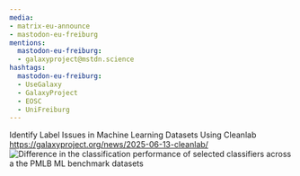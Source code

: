 ```yaml
---
media:
- matrix-eu-announce
- mastodon-eu-freiburg
mentions:
  mastodon-eu-freiburg:
  - galaxyproject@mstdn.science
hashtags:
  mastodon-eu-freiburg:
  - UseGalaxy
  - GalaxyProject
  - EOSC
  - UniFreiburg
---
```

Identify Label Issues in Machine Learning Datasets Using Cleanlab
https://galaxyproject.org/news/2025-06-13-cleanlab/
![Difference in the classification performance of selected classifiers across a  the PMLB ML benchmark datasets](https://galaxyproject.org/assets/static/cleanlab_classification_improvements.7d32108.5ce78ae0e18af994fb4affc4b9dc5281.png)